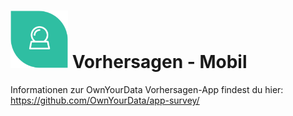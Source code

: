 # <img src="https://github.com/OwnYourData/app-survey/raw/master/www/app_logo.png" width="92"> Vorhersagen - Mobil

Informationen zur OwnYourData Vorhersagen-App findest du hier: https://github.com/OwnYourData/app-survey/
